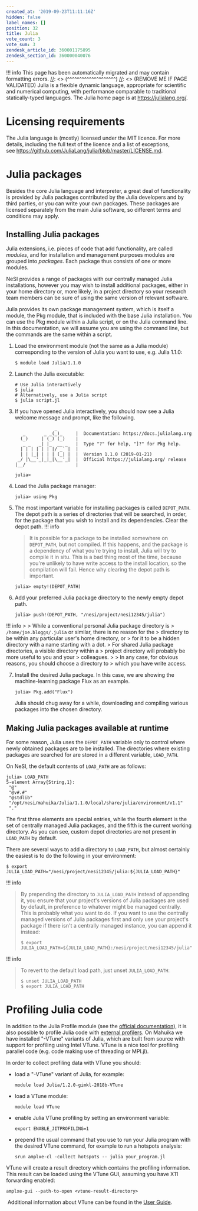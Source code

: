 ```yaml
---
created_at: '2019-09-23T11:11:16Z'
hidden: false
label_names: []
position: 32
title: Julia
vote_count: 3
vote_sum: 3
zendesk_article_id: 360001175895
zendesk_section_id: 360000040076
---
```



[//]: <> (REMOVE ME IF PAGE VALIDATED)
[//]: <> (vvvvvvvvvvvvvvvvvvvv)
!!! info
    This page has been automatically migrated and may contain formatting errors.
[//]: <> (^^^^^^^^^^^^^^^^^^^^)
[//]: <> (REMOVE ME IF PAGE VALIDATED)
Julia is a flexible dynamic language, appropriate for scientific and
numerical computing, with performance comparable to traditional
statically-typed languages. The Julia home page is
at <https://julialang.org/>.

# Licensing requirements

The Julia language is (mostly) licensed under the MIT licence. For more
details, including the full text of the licence and a list of
exceptions,
see <https://github.com/JuliaLang/julia/blob/master/LICENSE.md>.

# Julia packages

Besides the core Julia language and interpreter, a great deal of
functionality is provided by Julia packages contributed by the Julia
developers and by third parties, or you can write your own packages.
These packages are licensed separately from the main Julia software, so
different terms and conditions may apply.

## Installing Julia packages

Julia extensions, i.e. pieces of code that add functionality, are called
*modules*, and for installation and management purposes modules are
grouped into *packages*. Each package thus consists of one or more
modules.

NeSI provides a range of packages with our centrally managed Julia
installations, however you may wish to install additional packages,
either in your home directory or, more likely, in a project directory so
your research team members can be sure of using the same version of
relevant software.

Julia provides its own package management system, which is itself a
module, the Pkg module, that is included with the base Julia
installation. You can use the Pkg module within a Julia script, or on
the Julia command line. In this documentation, we will assume you are
using the command line, but the commands are the same within a script.

1.  Load the environment module (not the same as a Julia module)
    corresponding to the version of Julia you want to use, e.g. Julia
    1.1.0:

        $ module load Julia/1.1.0

2.  Launch the Julia executable:

        # Use Julia interactively
        $ julia
        # Alternatively, use a Julia script
        $ julia script.jl

3.  If you have opened Julia interactively, you should now see a Julia
    welcome message and prompt, like the following.

                       _
           _       _ _(_)_     |  Documentation: https://docs.julialang.org
          (_)     | (_) (_)    |
           _ _   _| |_  __ _   |  Type "?" for help, "]?" for Pkg help.
          | | | | | | |/ _` |  |
          | | |_| | | | (_| |  |  Version 1.1.0 (2019-01-21)
         _/ |\__'_|_|_|\__'_|  |  Official https://julialang.org/ release
        |__/                   |

        julia>

4.  Load the Julia package manager:

        julia> using Pkg

5.  The most important variable for installing packages is called
    `DEPOT_PATH`. The depot path is a series of directories that will be
    searched, in order, for the package that you wish to install and its
    dependencies. Clear the depot path.
!!! info
    >
    > It is possible for a package to be installed somewhere on
    > `DEPOT_PATH`, but not compiled. If this happens, and the package
    > is a dependency of what you're trying to install, Julia will try
    > to compile it in situ. This is a bad thing most of the time,
    > because you're unlikely to have write access to the install
    > location, so the compilation will fail. Hence why clearing the
    > depot path is important.

        julia> empty!(DEPOT_PATH)

6.  Add your preferred Julia package directory to the newly empty depot
    path.

        julia> push!(DEPOT_PATH, "/nesi/project/nesi12345/julia")
!!! info
    >
    > While a conventional personal Julia package directory is
    > `/home/joe.bloggs/.julia` or similar, there is no reason for the
    > directory to be within any particular user's home directory, or
    > for it to be a hidden directory with a name starting with a dot.
    > For shared Julia package directories, a visible directory within a
    > project directory will probably be more useful to you and your
    > colleagues.
    >
    > In any case, for obvious reasons, you should choose a directory to
    > which you have write access.

7.  Install the desired Julia package. In this case, we are showing the
    machine-learning package Flux as an example.

        julia> Pkg.add("Flux")

    Julia should chug away for a while, downloading and compiling
    various packages into the chosen directory.

## Making Julia packages available at runtime

For some reason, Julia uses the `DEPOT_PATH` variable only to control
where newly obtained packages are to be installed. The directories where
existing packages are searched for are stored in a different variable,
`LOAD_PATH`.

On NeSI, the default contents of `LOAD_PATH` are as follows:

    julia> LOAD_PATH
    5-element Array{String,1}:
     "@"
     "@v#.#"
     "@stdlib"
     "/opt/nesi/mahuika/Julia/1.1.0/local/share/julia/environment/v1.1"
     "."

The first three elements are special entries, while the fourth element
is the set of centrally managed Julia packages, and the fifth is the
current working directory. As you can see, custom depot directories are
not present in `LOAD_PATH` by default.

There are several ways to add a directory to `LOAD_PATH`, but almost
certainly the easiest is to do the following in your environment:

    $ export JULIA_LOAD_PATH="/nesi/project/nesi12345/julia:${JULIA_LOAD_PATH}"
!!! info
>
> By prepending the directory to `JULIA_LOAD_PATH` instead of appending
> it, you ensure that your project's versions of Julia packages are used
> by default, in preference to whatever might be managed centrally. This
> is probably what you want to do. If you want to use the centrally
> managed versions of Julia packages first and only use your project's
> package if there isn't a centrally managed instance, you can append it
> instead:
>
>     $ export JULIA_LOAD_PATH=${JULIA_LOAD_PATH}:/nesi/project/nesi12345/julia"
!!! info
>
> To revert to the default load path, just unset `JULIA_LOAD_PATH`:
>
>     $ unset JULIA_LOAD_PATH
>     $ export JULIA_LOAD_PATH

# Profiling Julia code

In addition to the Julia Profile module (see the [official
documentation](https://docs.julialang.org/en/v1/manual/profile/)), it is
also possible to profile Julia code with [external
profilers](https://docs.julialang.org/en/v1/manual/profile/#External-Profiling-1).
On Mahuika we have installed "-VTune" variants of Julia, which are built
from source with support for profiling using Intel VTune. VTune is a
nice tool for profiling parallel code (e.g. code making use of threading
or MPI.jl).

In order to collect profiling data with VTune you should:

-   load a "-VTune" variant of Julia, for example:

        module load Julia/1.2.0-gimkl-2018b-VTune

-   load a VTune module:

        module load VTune

-   enable Julia VTune profiling by setting an environment variable:

        export ENABLE_JITPROFILING=1

-   prepend the usual command that you use to run your Julia program
    with the desired VTune command, for example to run a hotspots
    analysis:

        srun amplxe-cl -collect hotspots -- julia your_program.jl

VTune will create a result directory which contains the profiling
information. This result can be loaded using the VTune GUI, assuming you
have X11 forwarding enabled:

    amplxe-gui --path-to-open <vtune-result-directory>

 Additional information about VTune can be found in the [User
Guide](https://software.intel.com/en-us/vtune-amplifier-help).
